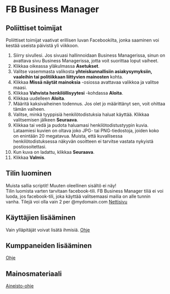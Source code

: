 # FB Business Manager

## Poliittiset toimijat
Poliittiset toimijat vaativat erillisen luvan Facebookilta, jonka saaminen voi kestää useista päivistä yli viikkoon.
1. Siirry sivullesi. Jos sivuasi hallinnoidaan Business Managerissa, sinun on avattava sivu Business Managerissa, jotta voit suorittaa loput vaiheet.
2. Klikkaa oikeassa yläkulmassa __Asetukset__.
3. Valitse vasemmasta valikosta __yhteiskunnallisiin asiakysymyksiin, vaaleihin tai politiikkaan liittyvien mainosten__ kohta.
4. Klikkaa __Missä näytät mainoksia__ -osiossa avattavaa valikkoa ja valitse maasi.
5. Klikkaa __Vahvista henkilöllisyytesi__ -kohdassa __Aloita__.
6. Klikkaa uudelleen __Aloita__.
7. Määritä kaksivaiheinen todennus. Jos olet jo määrittänyt sen, voit ohittaa tämän vaiheen.
8. Valitse, minkä tyyppisiä henkilötodistuksia haluat käyttää. Klikkaa valitsemisen jälkeen __Seuraava__.
9. Klikkaa tai vedä ja pudota haluamasi henkilötodistustyypin kuvia. Lataamiesi kuvien on oltava joko JPG- tai PNG-tiedostoja, joiden koko on enintään 20 megatavua. Muista, että kuvallisessa henkilötodistuksessa näkyvän osoitteen ei tarvitse vastata nykyistä postiosoitettasi.
10. Kun kuva on ladattu, klikkaa __Seuraava__.
11. Klikkaa __Valmis__.

## Tilin luominen
Muista sallia scriptit! Muuten oleellinen sisältö ei näy! </br>
Tilin luomista varten tarvitaan facebook-tili. FB Business Manager tiliä ei voi luoda, jos facebook-tili, joka käyttää valitsemaasi mailia on alle tunnin vanha.
Tilejä voi olla vain 2 per @mydomain.com
[Nettisivu](https://business.facebook.com/)

## Käyttäjien lisääminen
Vain ylläpitäjät voivat lisätä ihmisiä.
[Ohje](https://www.facebook.com/business/help/2169003770027706?id=2190812977867143)

## Kumppaneiden lisääminen
[Ohje](https://www.facebook.com/business/help/708679622611131?recommended_by=1833063360061837)

## Mainosmateriaali
[Aineisto-ohje](https://oddydigital.fi/aineisto-ohjeet/)
